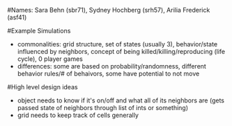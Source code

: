 #Names: Sara Behn (sbr71), Sydney Hochberg (srh57), Arilia Frederick (asf41)

#Example Simulations
- commonalities: grid structure, set of states (usually 3), behavior/state influenced by neighbors, concept of being killed/killing/reproducing (life cycle), 0 player games
- differences: some are based on probability/randomness, different behavior rules/# of behaivors, some have potential to not move

#High level design ideas
- object needs to know if it's on/off and what all of its neighbors are (gets passed state of neighbors through list of ints or something)
- grid needs to keep track of cells generally